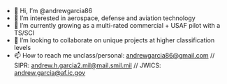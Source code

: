 - 👋 Hi, I’m @andrewgarcia86
- 👀 I’m interested in aerospace, defense and aviation technology
- 🌱 I’m currently growing as a multi-rated commercial + USAF pilot with a TS/SCI
- 💞️ I’m looking to collaborate on unique projects at higher classification levels
- 📫 How to reach me unclass/personal: andrewgarcia86@gmail.com // SIPR: andrew.h.garcia2.mil@mail.smil.mil // JWICS: andrew.garcia@af.ic.gov

<!---
andrewgarcia86/andrewgarcia86 is a ✨ special ✨ repository because its `README.md` (this file) appears on your GitHub profile.
You can click the Preview link to take a look at your changes.
--->
